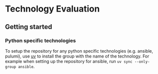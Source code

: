 Technology Evaluation
=====================

Getting started
---------------

### Python specific technologies

To setup the repository for any python specific technologies (e.g. ansible, pulumi), use
[uv](https://docs.astral.sh/uv/) to install the group with the name of the technology. For
example when setting up the repository for ansible, run `uv sync --only-group ansible`.
